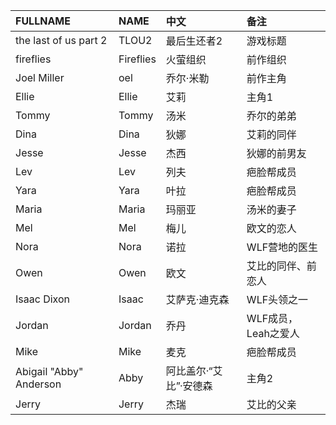|FULLNAME|NAME|中文|备注|
|:----|:----|:----|:----|
|the last of us part 2|TLOU2|最后生还者2|游戏标题|
|fireflies|Fireflies|火萤组织|前作组织|
|Joel Miller|oel|乔尔·米勒|前作主角|
|Ellie|Ellie|艾莉|主角1|
|Tommy|Tommy|汤米|乔尔的弟弟|
|Dina|Dina|狄娜	|艾莉的同伴|
|Jesse|Jesse|杰西|狄娜的前男友|
|Lev|Lev|列夫|疤脸帮成员|
|Yara|Yara|叶拉|疤脸帮成员|
|Maria|Maria|玛丽亚|汤米的妻子|
|Mel|Mel|梅儿|欧文的恋人|
|Nora|Nora|诺拉|WLF营地的医生|
|Owen|Owen|欧文|艾比的同伴、前恋人|
|Isaac Dixon|Isaac|艾萨克·迪克森|WLF头领之一|
|Jordan|Jordan|乔丹|WLF成员，Leah之爱人|
|Mike|Mike|麦克|疤脸帮成员|
|Abigail "Abby" Anderson|Abby|阿比盖尔·“艾比”·安德森|主角2|
|Jerry|Jerry|杰瑞|艾比的父亲|